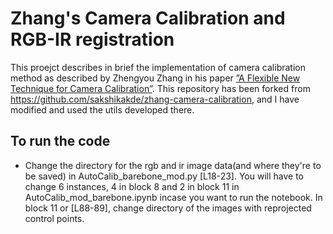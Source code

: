 # Zhang's Camera Calibration and RGB-IR registration
This proejct describes in brief the implementation of camera calibration method as described by Zhengyou Zhang in his paper [”A Flexible New Technique for Camera Calibration”](https://www.microsoft.com/en-us/research/wp-content/uploads/2016/02/tr98-71.pdf). This repository has been forked from https://github.com/sakshikakde/zhang-camera-calibration, and I have modified and used the utils developed there. 

## To run the code
- Change the directory for the rgb and ir image data(and where they're to be saved) in AutoCalib_barebone_mod.py [L18-23]. You will have to change 6 instances, 4 in block 8 and 2 in block 11 in AutoCalib_mod_barebone.ipynb incase you want to run the notebook. In block 11 or [L88-89], change directory of the images with reprojected control points.



